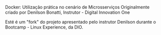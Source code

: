 Docker: Utilização prática no cenário de Microsserviços
Originalmente criado por Denilson Bonatti, Instrutor - Digital Innovation One

Esté é um "fork" do projeto apresentado pelo instrutor Denilson durante o Bootcamp - Linux Experience, da DIO.
